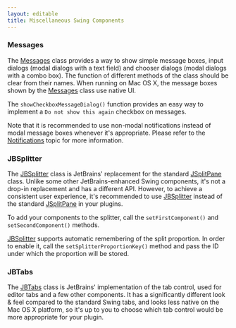 ```yaml
---
layout: editable
title: Miscellaneous Swing Components
---
```



### Messages

The
[Messages](https://github.com/JetBrains/intellij-community/blob/master/platform/platform-api/src/com/intellij/openapi/ui/Messages.java)
class provides a way to show simple message boxes, input dialogs (modal dialogs with a text field) and chooser dialogs (modal dialogs with a combo box).
The function of different methods of the class should be clear from their names.
When running on Mac OS X, the message boxes shown by the
[Messages](https://github.com/JetBrains/intellij-community/blob/master/platform/platform-api/src/com/intellij/openapi/ui/Messages.java)
class use native UI.

The ```showCheckboxMessageDialog()``` function provides an easy way to implement a ```Do not show this again``` checkbox on messages.

Note that it is recommended to use non-modal notifications instead of modal message boxes whenever it's appropriate.
Please refer to the [Notifications](notifications.html) topic for more information.

### JBSplitter

The
[JBSplitter](https://github.com/JetBrains/intellij-community/blob/master/platform/platform-api/src/com/intellij/ui/JBSplitter.java)
class is JetBrains' replacement for the standard
[JSplitPane](http://docs.oracle.com/javase/8/docs/api/javax/swing/JSplitPane.html)
class.
Unlike some other JetBrains-enhanced Swing components, it's not a drop-in replacement and has a different API.
However, to achieve a consistent user experience, it's recommended to use
[JBSplitter](https://github.com/JetBrains/intellij-community/blob/master/platform/platform-api/src/com/intellij/ui/JBSplitter.java)
instead of the standard
[JSplitPane](http://docs.oracle.com/javase/8/docs/api/javax/swing/JSplitPane.html)
in your plugins.

To add your components to the splitter, call the ```setFirstComponent()``` and ```setSecondComponent()``` methods.

[JBSplitter](https://github.com/JetBrains/intellij-community/blob/master/platform/platform-api/src/com/intellij/ui/JBSplitter.java)
supports automatic remembering of the split proportion.
In order to enable it, call the ```setSplitterProportionKey()``` method and pass the ID under which the proportion will be stored.

### JBTabs

The
[JBTabs](https://github.com/JetBrains/intellij-community/blob/master/platform/platform-api/src/com/intellij/ui/tabs/JBTabs.java)
class is JetBrains' implementation of the tab control, used for editor tabs and a few other components.
It has a significantly different look & feel compared to the standard Swing tabs, and looks less native on the Mac OS X platform, so it's up to you to choose which tab control would be more appropriate for your plugin.


